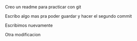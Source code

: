Creo un readme para practicar con git

Escribo algo mas pra poder guardar y hacer el segundo commit

Escribimos nuevamente

Otra modificacion